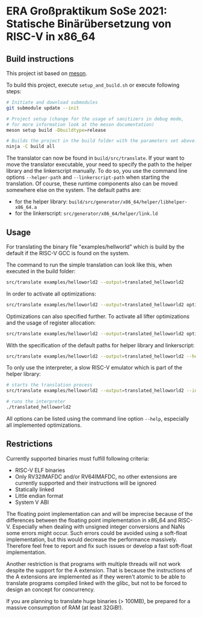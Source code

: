 # ERA Großpraktikum SoSe 2021: Statische Binärübersetzung von RISC-V in x86_64

## Build instructions

This project ist based on [meson](https://mesonbuild.com).

To build this project, execute `setup_and_build.sh` or execute following steps:

```bash
# Initiate and download submodules
git submodule update --init

# Project setup (change for the usage of sanitizers in debug mode,
# for more information look at the meson documentation)
meson setup build -Dbuildtype=release

# Builds the project in the build folder with the parameters set above.
ninja -C build all
```

The translator can now be found in `build/src/translate`.
If your want to move the translator executable, your need to specify the path
to the helper library and the linkerscript manually. To do so, you use
the command line options `--helper-path` and `--linkerscript-path` when starting the translation.
Of course, these runtime components also can be moved somewhere else on the system.
The default paths are:

- for the helper library: `build/src/generator/x86_64/helper/libhelper-x86_64.a`
- for the linkerscript: `src/generator/x86_64/helper/link.ld`

## Usage

For translating the binary file "examples/hellworld" which is build by the default if the RISC-V GCC is found on the system.

The command to run the simple translation can look like this, when executed in the build folder:

```bash
src/translate examples/helloworld2 --output=translated_helloworld2
```

In order to activate all optimizations:

```bash
src/translate examples/helloworld2 --output=translated_helloworld2 optimize=all
```

Optimizations can also specified further. To activate all lifter optimizations and the usage of register allocation:

```bash
src/translate examples/helloworld2 --output=translated_helloworld2 optimize=lifter,reg_alloc
```

With the specification of the default paths for helper library and linkerscript:

```bash
src/translate examples/helloworld2 --output=translated_helloworld2 --helper-path=src/generator/x86_64/helper/libhelper-x86_64.a --linkerscript-path=../src/generator/x86_64/helper/link.ld
```

To only use the interpreter, a slow RISC-V emulator which is part of the helper library:

```bash
# starts the translation process
src/translate examples/helloworld2 --output=translated_helloworld2 --interpreter-only

# runs the interpreter
./translated_helloworld2
```

All options can be listed using the command line option `--help`, especially all implemented optimizations.

## Restrictions

Currently supported binaries must fulfill following criteria:

- RISC-V ELF binaries
- Only RV32IMAFDC and/or RV64IMAFDC, no other extensions are currently supported and their instructions will be ignored
- Statically linked
- Little endian format
- System V ABI

The floating point implementation can and will be imprecise because of the differences between the floating point implementation
in x86_64 and RISC-V. Especially when dealing with unsigned integer conversions and NaNs some errors might occur.
Such errors could be avoided using a soft-float implementation, but this would decrease the performance massively.
Therefore feel free to report and fix such issues or develop a fast soft-float implementation.

Another restriction is that programs with multiple threads will not work despite the support for the A extension.
That is because the instructions of the A extensions are implemented as if they weren't atomic to be able to translate
programs compiled linked with the glibc, but not to be forced to design an concept for concurrency.

If you are planning to translate huge binaries (> 100MB), be prepared for a massive consumption of RAM (at least 32GiB!).

